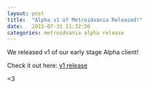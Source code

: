 ```yaml
---
layout: post
title:  "Alpha v1 of Metroidvania Released!"
date:   2015-07-31 11:32:56
categories: metroidvania alpha release
---
```


We released v1 of our early stage Alpha client!

Check it out here: [v1 release]()

<3
